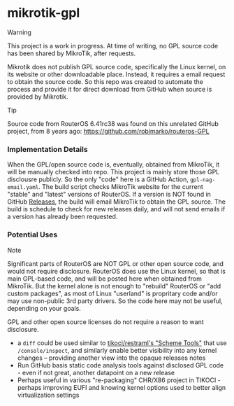 # mikrotik-gpl

> [!WARNING]
> This project is a work in progress.  At time of writing, no GPL source code has been shared by MikroTik, after requests.

Mikrotik does not publish GPL source code, specifically the Linux kernel, on its website or other downloadable place.  Instead, it requires a email request to obtain the source code.  So this repo was created to automate the process and provide it for direct download from GitHub when source is provided by Mikrotik.

> [!TIP]
> Source code from RouterOS 6.41rc38 was found on this unrelated GitHub project, from 8 years ago:
> https://github.com/robimarko/routeros-GPL


### Implementation Details

When the GPL/open source code is, eventually, obtained from MikroTik, it will be manually checked into repo.    This project is mainly store those GPL disclousre publicly.  So the only "code" here is a GitHub Action, `gpl-nag-email.yaml`.  The build script checks MikroTik website for the current "stable" and "latest" versions of RouterOS.  If a version is NOT found in GitHub [Releases](https://github.com/tikoci/mikrotik-gpl/releases), the build will email MikroTik to obtain the GPL source.  The build is schedule to check for new releases daily, and will not send emails if a version has already been requested.

### Potential Uses

> [!NOTE]
> Significant parts of RouterOS are NOT GPL or other open source code, and would not require disclosure. 
> RouterOS does use the Linux kernel, so that is main GPL-based code, and will be posted here when obtained from MikroTik.  But the kernel alone is not enough to "rebuild" RouterOS or "add custom packages", as most of Linux "userland" is propritary code and/or may use non-public 3rd party drivers.  So the code here may not be useful, depending on your goals.

GPL and other open source licenses do not require a reason to want disclosure.  

*  a `diff` could be used similar to [tikoci/restraml's "Scheme Tools"](https://tikoci.github.io/restraml) that use  `/console/inspect`, and similarly enable better visibility into any kernel changes – providing another view into the opaque releases notes
* Run GitHub basis static code analysis tools against disclosed GPL code - even if not great, another datapoint on a new release 
* Perhaps useful in various "re-packaging" CHR/X86 project in TIKOCI - perhaps improving EUFI and knowing kernel options used to better align virtualization settings
